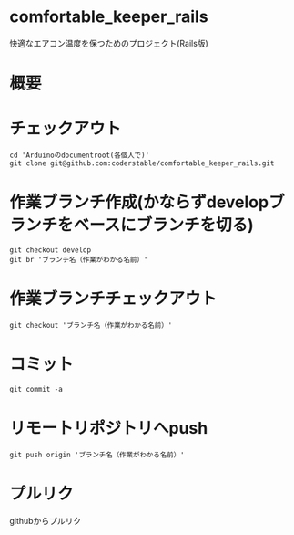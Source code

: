 # comfortable_keeper_rails
快適なエアコン温度を保つためのプロジェクト(Rails版)

# 概要

# チェックアウト
```
cd 'Arduinoのdocumentroot(各個人で)'
git clone git@github.com:coderstable/comfortable_keeper_rails.git
```

# 作業ブランチ作成(かならずdevelopブランチをベースにブランチを切る)
```
git checkout develop
git br 'ブランチ名（作業がわかる名前）'
```

# 作業ブランチチェックアウト
```
git checkout 'ブランチ名（作業がわかる名前）'
```
# コミット
```
git commit -a
```

# リモートリポジトリへpush

```
git push origin 'ブランチ名（作業がわかる名前）'
```

# プルリク
githubからプルリク

